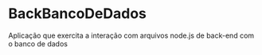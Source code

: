 # BackBancoDeDados
Aplicação que exercita a interação com arquivos node.js de back-end com o banco de dados
